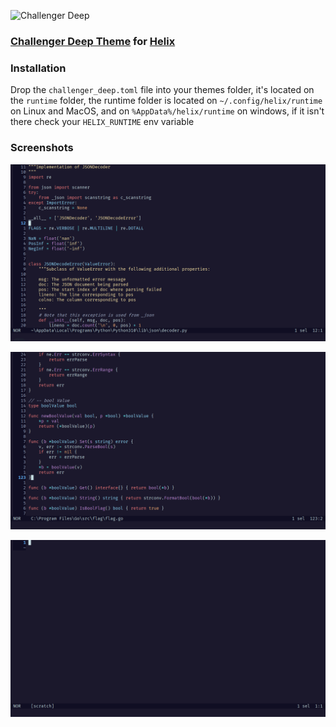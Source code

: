 ![Challenger Deep](https://challenger-deep-theme.github.io/images/logo.png)

### [Challenger Deep Theme](https://challenger-deep-theme.github.io/) for [Helix](https://github.com/helix-editor/helix)

### Installation
Drop the `challenger_deep.toml` file into your themes folder, it's located on the `runtime` folder,
the runtime folder is located on `~/.config/helix/runtime` on Linux and MacOS, and on `%AppData%/helix/runtime` on windows,
if it isn't there check your `HELIX_RUNTIME` env variable

### Screenshots

![python](./screenshots/python.png)

![golang](./screenshots/golang.png)

![empty buffer](./screenshots/empty_buffer.png)